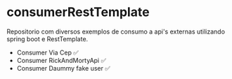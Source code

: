 # consumerRestTemplate
Repositorio com diversos exemplos de consumo a api's externas utilizando spring boot e RestTemplate.


- Consumer Via Cep ✅
- Consumer RickAndMortyApi ✅
- Consumer Daummy fake user ✅
